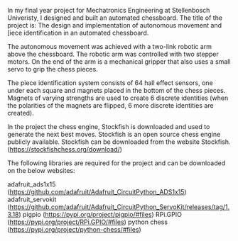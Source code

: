 In my final year project for Mechatronics Engineering at Stellenbosch Univeristy, I designed and built an automated chessboard. The title of the project is: The design and implementation of autonomous movement and [iece identification in an automated chessboard. 

The autonomous movement was achieved with a two-link robotic arm above the chessboard. The robotic arm was controlled with two stepper motors. On the end of the arm is a mechanical gripper that also uses a small servo to grip the chess pieces. 

The piece identification system consists of 64 hall effect sensors, one under each square and magnets placed in the bottom of the chess pieces. Magnets of varying strengths are used to create 6 discrete identities (when the polarities of the magnets are flipped, 6 more discrete identities are created). 

In the project the chess engine, Stockfish is downloaded and used to generate the next best moves. Stockfish is an open source chess engine publicly available. Stockfish can be downloaded from the website Stockfish. (https://stockfishchess.org/download/)

The following libraries are required for the project and can be downloaded on the below websites:

adafruit_ads1x15 (https://github.com/adafruit/Adafruit_CircuitPython_ADS1x15)
adafruit_servokit (https://github.com/adafruit/Adafruit_CircuitPython_ServoKit/releases/tag/1.3.18)
pigpio (https://pypi.org/project/pigpio/#files)
RPi.GPIO (https://pypi.org/project/RPi.GPIO/#files)
python chess (https://pypi.org/project/python-chess/#files)
